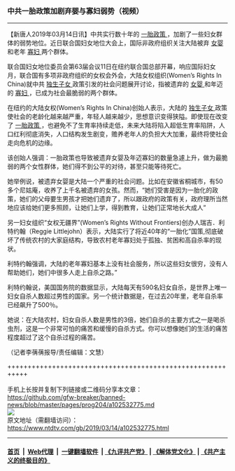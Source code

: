 ### 中共一胎政策加剧弃婴与寡妇弱势（视频）
------------------------

<div class="post_content" itemprop="articleBody">
 <p>
  【新唐人2019年03月14日讯】中共实行数十年的
  <a href="https://www.ntdtv.com/gb/一胎政策.htm">
   一胎政策
  </a>
  ，加剧了一些妇女群体的弱势地位。近日联合国妇女地位大会上，国际非政府组织关注大陆被弃
  <a href="https://www.ntdtv.com/gb/女婴.htm">
   女婴
  </a>
  和老年
  <a href="https://www.ntdtv.com/gb/寡妇.htm">
   寡妇
  </a>
  两个群体。
 </p>
 <p>
  联合国妇女地位委员会第63届会议11日在纽约联合国总部开幕，响应国际妇女月，联合国有多项非政府组织的女权会外会，大陆女权组织(Women’s Rights In China)就中共
  <a href="https://www.ntdtv.com/gb/独生子女.htm">
   独生子女
  </a>
  政策引发的社会问题展开讨论，指被遗弃的
  <a href="https://www.ntdtv.com/gb/女婴.htm">
   女婴
  </a>
  和年迈的
  <a href="https://www.ntdtv.com/gb/寡妇.htm">
   寡妇
  </a>
  ，已成为社会最脆弱的两个群体。
 </p>
 <p>
  在纽约的大陆女权(Women’s Rights In China)创始人表示，大陆的
  <a href="https://www.ntdtv.com/gb/独生子女.htm">
   独生子女
  </a>
  政策使社会的老龄化越来越严重，年轻人越来越少，思想意识变得狭隘。即使现在改变了
  <a href="https://www.ntdtv.com/gb/一胎政策.htm">
   一胎政策
  </a>
  ，也避免不了生育率持续走低，未来大陆将陷入超低生育率陷阱，人口红利彻底消失，人口结构发生剧变，赡养老年人的负担大大加重，最终将使社会走向危机的边缘。
 </p>
 <p>
  该创始人强调：一胎政策也导致被遗弃女婴及年迈寡妇的数量急遽上升，做为最脆弱的两个女性群体，她们得不到公平的对待，甚至只能等待死亡。
 </p>
 <p>
  她举例说，被遗弃女婴是大陆一个严重的社会问题。比如在安徽省桐城市，有50多个尼姑庵，收养了上千名被遗弃的女孩。然而，“她们受害是因为一胎化的政策，她们的父母要生男孩才把她们遗弃了，所以跟政府的政策有关，政府理所当然地应该给她们更多照顾，让她们上学，得到教育，让她们正常地长大成人”
 </p>
 <p>
  另一妇女组织“女权无疆界”(Women’s Rights Without Frontiers)创办人瑞吉．利特约翰（Reggie Littlejohn）表示，大陆实行了将近40年的“一胎化”国策,彻底破坏了传统农村的大家庭结构，导致农村老年寡妇处于孤独、贫困和高自杀率的现状。
 </p>
 <p>
  利特约翰强调，大陆的老年寡妇基本上没有社会服务，所以这些妇女很穷，没有人帮助她们，她们中很多人走上自杀之路。”
 </p>
 <p>
  利特约翰说，美国国务院的数据显示，大陆每天有590名妇女自杀，是世界上唯一妇女自杀人数超过男性的国家。另一个统计数据是，在过去20年里，老年自杀率已经飙升了500％。
 </p>
 <p>
  她说：在大陆农村，妇女自杀人数是男性的3倍，她们自杀的主要方式之一是喝杀虫剂，这是一个非常可怕的痛苦和缓慢的自杀方式。你可以想像她们的生活的痛苦程度超过了这个自杀过程的痛苦。
 </p>
 <p>
 </p>
 <p>
  （记者李蒨蒨报导/责任编辑：文慧）
 </p>
 <div class="single_ad">
 </div>
</div>

+++++++++++++++++++++++++++++++++++++++++++++++++++++++++++<br/><br/>
手机上长按并复制下列链接或二维码分享本文章：<br/>
https://github.com/gfw-breaker/banned-news/blob/master/pages/prog204/a102532775.md <br/>
<a href='https://github.com/gfw-breaker/banned-news/blob/master/pages/prog204/a102532775.md'><img src='https://github.com/gfw-breaker/banned-news/blob/master/pages/prog204/a102532775.md.png'/></a> <br/>
原文地址（需翻墙访问）：https://www.ntdtv.com/gb/2019/03/14/a102532775.html


------------------------
#### [首页](https://github.com/gfw-breaker/banned-news/blob/master/README.md) &nbsp;|&nbsp; [Web代理](https://github.com/labour-camp/helloworld) &nbsp;|&nbsp; [一键翻墙软件](https://github.com/gfw-breaker/nogfw/blob/master/README.md) &nbsp;| [《九评共产党》](https://github.com/gfw-breaker/9ping.md/blob/master/README.md#九评之一评共产党是什么) | [《解体党文化》](https://github.com/gfw-breaker/jtdwh.md/blob/master/README.md) | [《共产主义的终极目的》](https://github.com/gfw-breaker/gczydzjmd.md/blob/master/README.md)

